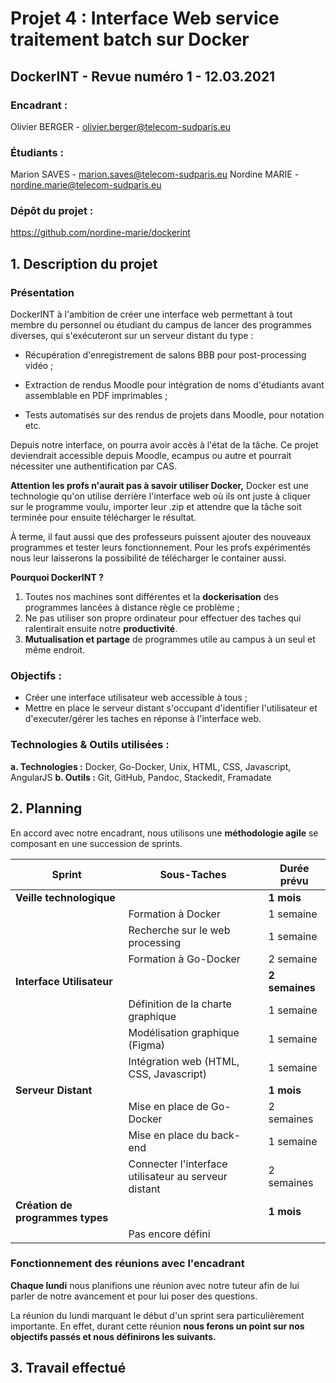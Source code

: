 # Projet 4 : Interface Web service traitement batch sur Docker

## DockerINT - Revue numéro 1 - 12.03.2021

### Encadrant :
Olivier BERGER		- olivier.berger@telecom-sudparis.eu
### Étudiants :
Marion SAVES 		- marion.saves@telecom-sudparis.eu
Nordine MARIE		- nordine.marie@telecom-sudparis.eu
### Dépôt du projet : 
https://github.com/nordine-marie/dockerint


## 1. Description du projet

### Présentation
DockerINT à l'ambition de créer une interface web permettant à tout membre du personnel ou étudiant du campus de lancer des programmes diverses, qui s'exécuteront sur un serveur distant du type :
-    Récupération d'enregistrement de salons BBB pour post-processing vidéo ;
    
-    Extraction de rendus Moodle pour intégration de noms d'étudiants avant assemblable en PDF imprimables ;
    
-   Tests automatisés sur des rendus de projets dans Moodle, pour notation etc.

Depuis notre interface, on pourra avoir accès à l'état de la tâche. 
Ce projet deviendrait accessible depuis Moodle, ecampus ou autre et pourrait nécessiter une authentification par CAS. 

**Attention les profs n'aurait pas à savoir utiliser Docker,** Docker est une technologie qu'on utilise derrière l'interface web où ils ont juste à cliquer sur le programme voulu,  importer leur .zip et attendre que la tâche soit terminée pour ensuite télécharger le résultat. 

À terme, il faut aussi que des professeurs puissent ajouter des nouveaux programmes et tester leurs fonctionnement.
Pour les profs expérimentés nous leur laisserons la possibilité de télécharger le container aussi.

**Pourquoi DockerINT ?**
1. Toutes nos machines sont différentes et la **dockerisation** des programmes lancées à distance règle ce problème ;
2. Ne pas utiliser son propre ordinateur pour effectuer des taches qui ralentirait ensuite notre **productivité**.
3. **Mutualisation et partage** de programmes utile au campus à un seul et même endroit.



### Objectifs :
- Créer une interface utilisateur web accessible à tous ;
- Mettre en place le serveur distant s'occupant d'identifier l'utilisateur et d'executer/gérer les taches en réponse à l'interface web.



### Technologies & Outils utilisées :

**a. Technologies :**
	Docker, Go-Docker, Unix, HTML, CSS, Javascript, AngularJS
**b. Outils :**
	Git, GitHub, Pandoc, Stackedit, Framadate

## 2. Planning
En accord avec notre encadrant, nous utilisons une **méthodologie agile** se composant en une succession de sprints.

|Sprint|Sous-Taches  | Durée prévu|
|--|--|--|
| **Veille technologique** |  |**1 mois** |
||Formation à Docker| 1 semaine |
||Recherche sur le web processing| 1 semaine|
||Formation à Go-Docker| 2 semaine |
|**Interface Utilisateur**||**2 semaines**|
||Définition de la charte graphique| 1 semaine |
||Modélisation graphique (Figma)| 1 semaine |
||Intégration web (HTML, CSS, Javascript)| 1 semaine |
|**Serveur Distant**||**1 mois**|
||Mise en place de Go-Docker|2 semaines|
||Mise en place du back-end|1 semaine|
||Connecter l'interface utilisateur au serveur distant|2 semaines|
|**Création de programmes types**||**1 mois**|
||Pas encore défini||

### Fonctionnement des réunions avec l'encadrant
**Chaque lundi** nous planifions une réunion avec notre tuteur afin de lui parler de notre avancement et pour lui poser des questions.

La réunion du lundi marquant le début d'un sprint sera particulièrement importante. En effet, durant cette réunion **nous ferons un point sur nos objectifs passés et nous définirons les suivants.**


## 3. Travail effectué








